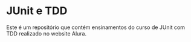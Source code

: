 # JUnit e TDD

Este é um repositório que contém ensinamentos do curso de JUnit com TDD realizado no website Alura.
